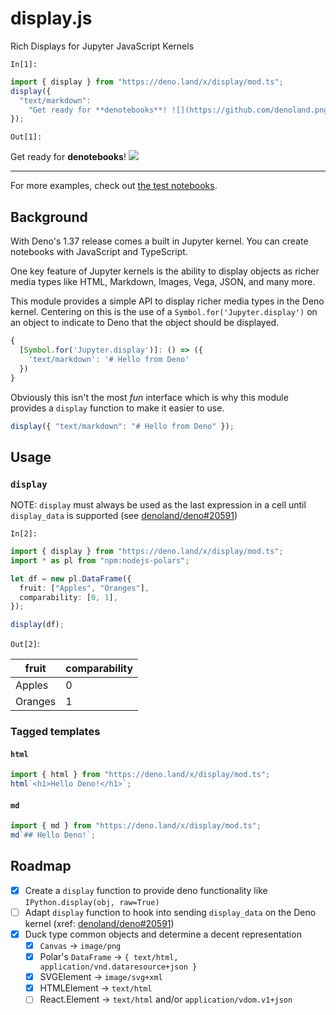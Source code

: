 # display.js

Rich Displays for Jupyter JavaScript Kernels

`In[1]:`

```typescript
import { display } from "https://deno.land/x/display/mod.ts";
display({
  "text/markdown":
    "Get ready for **denotebooks**! ![](https://github.com/denoland.png?size=32)",
});
```

`Out[1]:`

Get ready for **denotebooks**! ![](https://github.com/denoland.png?size=32)

---

For more examples, check out
[the test notebooks](https://github.com/rgbkrk/display.js/tree/main/test-notebooks).

## Background

With Deno's 1.37 release comes a built in Jupyter kernel. You can create
notebooks with JavaScript and TypeScript.

One key feature of Jupyter kernels is the ability to display objects as richer
media types like HTML, Markdown, Images, Vega, JSON, and many more.

This module provides a simple API to display richer media types in the Deno
kernel. Centering on this is the use of a `Symbol.for('Jupyter.display')` on an
object to indicate to Deno that the object should be displayed.

```typescript
{
  [Symbol.for('Jupyter.display')]: () => ({
    'text/markdown': '# Hello from Deno'
  })
}
```

Obviously this isn't the most _fun_ interface which is why this module provides
a `display` function to make it easier to use.

```typescript
display({ "text/markdown": "# Hello from Deno" });
```

## Usage

### `display`

NOTE: `display` must always be used as the last expression in a cell until
`display_data` is supported (see
[denoland/deno#20591](https://github.com/denoland/deno/issues/20591))

`In[2]:`

```typescript
import { display } from "https://deno.land/x/display/mod.ts";
import * as pl from "npm:nodejs-polars";

let df = new pl.DataFrame({
  fruit: ["Apples", "Oranges"],
  comparability: [0, 1],
});

display(df);
```

`Out[2]`:

<table><thead><tr><th>fruit</th><th>comparability</th></tr></thead><tbody><tr><td>Apples</td><td>0</ td></tr><tr><td>Oranges</td><td>1</td></tr></tbody></table>

### Tagged templates

#### `html`

```typescript
import { html } from "https://deno.land/x/display/mod.ts";
html`<h1>Hello Deno!</h1>`;
```

#### `md`

```typescript
import { md } from "https://deno.land/x/display/mod.ts";
md`## Hello Deno!`;
```

## Roadmap

- [x] Create a `display` function to provide deno functionality like
      `IPython.display(obj, raw=True)`
- [ ] Adapt `display` function to hook into sending `display_data` on the Deno
      kernel (xref:
      [denoland/deno#20591](https://github.com/denoland/deno/issues/20591))
- [x] Duck type common objects and determine a decent representation
  - [x] `Canvas` -> `image/png`
  - [x] Polar's `DataFrame` ->
        `{ text/html, application/vnd.dataresource+json }`
  - [x] SVGElement -> `image/svg+xml`
  - [x] HTMLElement -> `text/html`
  - [ ] React.Element -> `text/html` and/or `application/vdom.v1+json`
